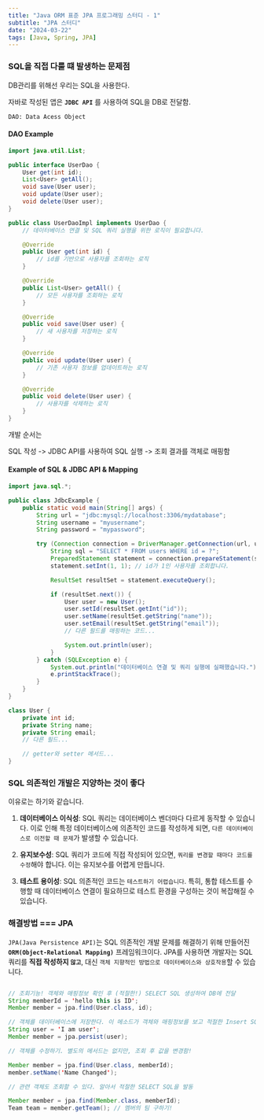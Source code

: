 ```yaml
---
title: "Java ORM 표준 JPA 프로그래밍 스터디 - 1"
subtitle: "JPA 스터디"
date: "2024-03-22"
tags: [Java, Spring, JPA]
---
```


### SQL을 직접 다룰 떄 발생하는 문제점

DB관리를 위해선 우리는 SQL을 사용한다.

자바로 작성된 앱은 **`JDBC API`** 를 사용하여 SQL을 DB로 전달함.

`DAO: Data Acess Object`

#### DAO Example

```Java
import java.util.List;

public interface UserDao {
    User get(int id);
    List<User> getAll();
    void save(User user);
    void update(User user);
    void delete(User user);
}

public class UserDaoImpl implements UserDao {
    // 데이터베이스 연결 및 SQL 쿼리 실행을 위한 로직이 필요합니다.

    @Override
    public User get(int id) {
        // id를 기반으로 사용자를 조회하는 로직
    }

    @Override
    public List<User> getAll() {
        // 모든 사용자를 조회하는 로직
    }

    @Override
    public void save(User user) {
        // 새 사용자를 저장하는 로직
    }

    @Override
    public void update(User user) {
        // 기존 사용자 정보를 업데이트하는 로직
    }

    @Override
    public void delete(User user) {
        // 사용자를 삭제하는 로직
    }
}
```

개발 순서는

SQL 작성 -> JDBC API를 사용하여 SQL 실행 -> 조회 결과를 객체로 매핑함

#### Example of SQL & JDBC API & Mapping

```java
import java.sql.*;

public class JdbcExample {
    public static void main(String[] args) {
        String url = "jdbc:mysql://localhost:3306/mydatabase";
        String username = "myusername";
        String password = "mypassword";

        try (Connection connection = DriverManager.getConnection(url, username, password)) {
            String sql = "SELECT * FROM users WHERE id = ?";
            PreparedStatement statement = connection.prepareStatement(sql);
            statement.setInt(1, 1); // id가 1인 사용자를 조회합니다.

            ResultSet resultSet = statement.executeQuery();

            if (resultSet.next()) {
                User user = new User();
                user.setId(resultSet.getInt("id"));
                user.setName(resultSet.getString("name"));
                user.setEmail(resultSet.getString("email"));
                // 다른 필드를 매핑하는 코드...

                System.out.println(user);
            }
        } catch (SQLException e) {
            System.out.println("데이터베이스 연결 및 쿼리 실행에 실패했습니다.");
            e.printStackTrace();
        }
    }
}

class User {
    private int id;
    private String name;
    private String email;
    // 다른 필드...

    // getter와 setter 메서드...
}
```

### SQL 의존적인 개발은 지양하는 것이 좋다

이유로는 하기와 같습니다.

1. **데이터베이스 이식성**: SQL 쿼리는 데이터베이스 벤더마다 다르게 동작할 수 있습니다. 이로 인해 특정 데이터베이스에 의존적인 코드를 작성하게 되면, `다른 데이터베이스로 이전할 때 문제`가 발생할 수 있습니다.

2. **유지보수성**: SQL 쿼리가 코드에 직접 작성되어 있으면, `쿼리를 변경할 때마다 코드를 수정`해야 합니다. 이는 유지보수를 어렵게 만듭니다.

3. **테스트 용이성**: SQL 의존적인 코드는 `테스트하기 어렵습니다`. 특히, 통합 테스트를 수행할 때 데이터베이스 연결이 필요하므로 테스트 환경을 구성하는 것이 복잡해질 수 있습니다.

### 해결방법 === JPA

`JPA(Java Persistence API)`는 SQL 의존적인 개발 문제를 해결하기 위해 만들어진 **`ORM(Object-Relational Mapping)`** 프레임워크이다. 
JPA를 사용하면 개발자는 SQL 쿼리를 **직접 작성하지 `않고`**, 대신 `객체 지향적인 방법으로 데이터베이스와 상호작용`할 수 있습니다.

```java

// 조회기능! 객체와 매핑정보 확인 후 (적절한!) SELECT SQL 생성하여 DB에 전달
String memberId = 'hello this is ID';
Member member = jpa.find(User.class, id);

// 객체를 데이터베이스에 저장한다. 이 메소드가 객체와 매핑정보를 보고 적절한 Insert SQL을 생성하여 DB에 전달함.
String user = 'I am user';
Member member = jpa.persist(user);

// 객체를 수정하기. 별도의 메서드는 없지만, 조회 후 값을 변경함!

Member member = jpa.find(User.class, memberId);
member.setName('Name Changed');

// 관련 객체도 조회할 수 있다. 알아서 적절한 SELECT SQL을 발동

Member member = jpa.find(Member.class, memberId);
Team team = member.getTeam(); // 멤버의 팀 구하기!
```

